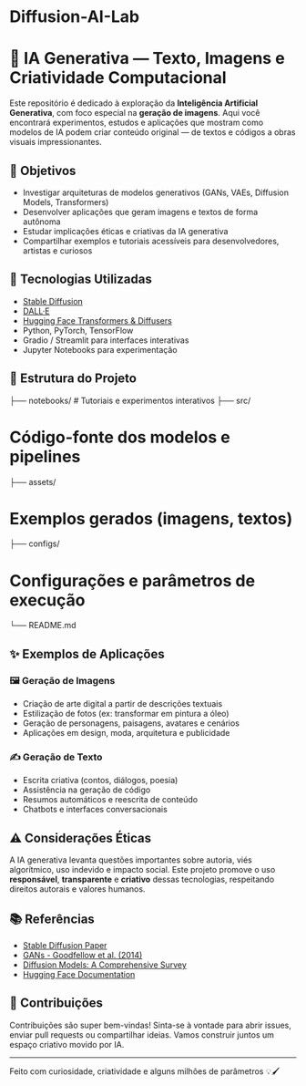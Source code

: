 # Diffusion-AI-Lab

# 🤖 IA Generativa — Texto, Imagens e Criatividade Computacional

Este repositório é dedicado à exploração da **Inteligência Artificial Generativa**, com foco especial na **geração de imagens**. Aqui você encontrará experimentos, estudos e aplicações que mostram como modelos de IA podem criar conteúdo original — de textos e códigos a obras visuais impressionantes.

## 🎯 Objetivos

- Investigar arquiteturas de modelos generativos (GANs, VAEs, Diffusion Models, Transformers)
- Desenvolver aplicações que geram imagens e textos de forma autônoma
- Estudar implicações éticas e criativas da IA generativa
- Compartilhar exemplos e tutoriais acessíveis para desenvolvedores, artistas e curiosos

## 🧠 Tecnologias Utilizadas

- [Stable Diffusion](https://stability.ai/)
- [DALL·E](https://openai.com/dall-e)
- [Hugging Face Transformers & Diffusers](https://huggingface.co/)
- Python, PyTorch, TensorFlow
- Gradio / Streamlit para interfaces interativas
- Jupyter Notebooks para experimentação

## 📁 Estrutura do Projeto
├── notebooks/         # Tutoriais e experimentos interativos ├── src/              

# Código-fonte dos modelos e pipelines 
├── assets/            

# Exemplos gerados (imagens, textos) 
├── configs/           

# Configurações e parâmetros de execução 
└── README.md          

## ✨ Exemplos de Aplicações

### 🖼️ Geração de Imagens
- Criação de arte digital a partir de descrições textuais
- Estilização de fotos (ex: transformar em pintura a óleo)
- Geração de personagens, paisagens, avatares e cenários
- Aplicações em design, moda, arquitetura e publicidade

### ✍️ Geração de Texto
- Escrita criativa (contos, diálogos, poesia)
- Assistência na geração de código
- Resumos automáticos e reescrita de conteúdo
- Chatbots e interfaces conversacionais

## ⚠️ Considerações Éticas

A IA generativa levanta questões importantes sobre autoria, viés algorítmico, uso indevido e impacto social. Este projeto promove o uso **responsável**, **transparente** e **criativo** dessas tecnologias, respeitando direitos autorais e valores humanos.

## 📚 Referências

- [Stable Diffusion Paper](https://arxiv.org/abs/2112.10752)
- [GANs - Goodfellow et al. (2014)](https://arxiv.org/abs/1406.2661)
- [Diffusion Models: A Comprehensive Survey](https://arxiv.org/abs/2209.00796)
- [Hugging Face Documentation](https://huggingface.co/docs)

## 🤝 Contribuições

Contribuições são super bem-vindas! Sinta-se à vontade para abrir issues, enviar pull requests ou compartilhar ideias. Vamos construir juntos um espaço criativo movido por IA.

---

Feito com curiosidade, criatividade e alguns milhões de parâmetros 💡🖌️
